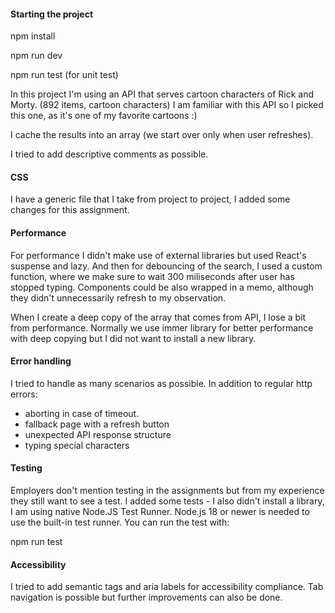 
#### Starting the project

npm install

npm run dev

npm run test (for unit test)

In this project I'm using an API that serves cartoon characters of Rick and Morty. (892 items, cartoon characters)
I am familiar with this API so I picked this one, as it's one of my favorite cartoons :)

I cache the results into an array (we start over only when user refreshes).

I tried to add descriptive comments as possible.

#### CSS
I have a generic file that I take from project to project, I added some changes for this assignment.

#### Performance
For performance I didn't make use of external libraries but used React's suspense and lazy.
And then for debouncing of the search, I used a custom function, where we make sure to wait 300 miliseconds after user has stopped typing.
Components could be also wrapped in a memo, although they didn't unnecessarily refresh to my observation.

When I create a deep copy of the array that comes from API, I lose a bit from performance. Normally we use immer library for better performance with deep copying but I did not want to install a new library.

#### Error handling
I tried to handle as many scenarios as possible. In addition to regular http errors:

- aborting in case of timeout.
- fallback page with a refresh button
- unexpected API response structure
- typing special characters

#### Testing
Employers don't mention testing in the assignments but from my experience they still want to see a test. I added some tests - I also didn't install a library, 
I am using native Node.JS Test Runner.
Node.js 18 or newer is needed to use the built-in test runner. You can run the test with:

npm run test

#### Accessibility
I tried to add semantic tags and aria labels for accessibility compliance. Tab navigation is possible but further improvements can also be done.